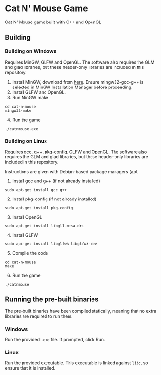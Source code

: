# Cat N' Mouse Game

Cat N' Mouse game built with C++ and OpenGL

## Building

### Building on Windows

Requires MinGW, GLFW and OpenGL.  The software also requires the GLM and glad libraries, but these header-only libraries are included in this repository.

1) Install MinGW, download from [here](https://sourceforge.net/projects/mingw/).  Ensure mingw32-gcc-g++ is selected in MinGW Installation Manager before proceeding.
2) Install GLFW and OpenGL.
3) Run MinGW make
```shell
cd cat-n-mouse
mingw32-make
```
4) Run the game
```shell
./catnmouse.exe
```

### Building on Linux

Requires gcc, g++, pkg-config, GLFW and OpenGL.  The software also requires the GLM and glad libraries, but these header-only libraries are included in this repository.

Instructions are given with Debian-based package managers (apt)

1) Install gcc and g++ (if not already installed)
```shell
sudo apt-get install gcc g++
```
2) Install pkg-config (if not already installed)
```shell
sudo apt-get install pkg-config
```
3) Install OpenGL
```shell
sudo apt-get install libgl1-mesa-dri
```
4) Install GLFW
```shell
sudo apt-get install libglfw3 libglfw3-dev
```
5) Compile the code
```shell
cd cat-n-mouse
make
```
6) Run the game
```shell
./catnmouse
```

## Running the pre-built binaries

The pre-built binaries have been compiled statically, meaning that no extra libraries are required to run them.

### Windows

Run the provided `.exe` file.  If prompted, click Run.

### Linux

Run the provided executable.  This executable is linked against `libc`, so ensure that it is installed.